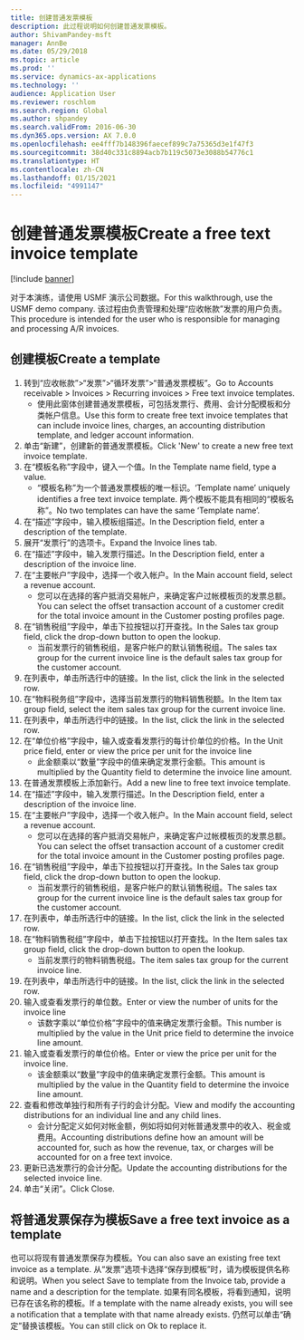 ```yaml
---
title: 创建普通发票模板
description: 此过程说明如何创建普通发票模板。
author: ShivamPandey-msft
manager: AnnBe
ms.date: 05/29/2018
ms.topic: article
ms.prod: ''
ms.service: dynamics-ax-applications
ms.technology: ''
audience: Application User
ms.reviewer: roschlom
ms.search.region: Global
ms.author: shpandey
ms.search.validFrom: 2016-06-30
ms.dyn365.ops.version: AX 7.0.0
ms.openlocfilehash: ee4fff7b148396faecef899c7a75365d3e1f47f3
ms.sourcegitcommit: 38d40c331c8894acb7b119c5073e3088b54776c1
ms.translationtype: HT
ms.contentlocale: zh-CN
ms.lasthandoff: 01/15/2021
ms.locfileid: "4991147"
---
```

# <a name="create-a-free-text-invoice-template"></a><span data-ttu-id="e6efc-103">创建普通发票模板</span><span class="sxs-lookup"><span data-stu-id="e6efc-103">Create a free text invoice template</span></span>

[!include [banner](../includes/banner.md)]

<span data-ttu-id="e6efc-104">对于本演练，请使用 USMF 演示公司数据。</span><span class="sxs-lookup"><span data-stu-id="e6efc-104">For this walkthrough, use the USMF demo company.</span></span> <span data-ttu-id="e6efc-105">该过程由负责管理和处理“应收帐款”发票的用户负责。</span><span class="sxs-lookup"><span data-stu-id="e6efc-105">This procedure is intended for the user who is responsible for managing and processing A/R invoices.</span></span>

## <a name="create-a-template"></a><span data-ttu-id="e6efc-106">创建模板</span><span class="sxs-lookup"><span data-stu-id="e6efc-106">Create a template</span></span>

1. <span data-ttu-id="e6efc-107">转到“应收帐款”>“发票”>“循环发票”>“普通发票模板”。</span><span class="sxs-lookup"><span data-stu-id="e6efc-107">Go to Accounts receivable > Invoices > Recurring invoices > Free text invoice templates.</span></span>
    * <span data-ttu-id="e6efc-108">使用此窗体创建普通发票模板，可包括发票行、费用、会计分配模板和分类帐户信息。</span><span class="sxs-lookup"><span data-stu-id="e6efc-108">Use this form to create free text invoice templates that can include invoice lines, charges, an accounting distribution template, and ledger account information.</span></span>  
2. <span data-ttu-id="e6efc-109">单击“新建”，创建新的普通发票模板。</span><span class="sxs-lookup"><span data-stu-id="e6efc-109">Click 'New' to create a new free text invoice template.</span></span>
3. <span data-ttu-id="e6efc-110">在“模板名称”字段中，键入一个值。</span><span class="sxs-lookup"><span data-stu-id="e6efc-110">In the Template name field, type a value.</span></span>
    * <span data-ttu-id="e6efc-111">“模板名称”为一个普通发票模板的唯一标识。</span><span class="sxs-lookup"><span data-stu-id="e6efc-111">‘Template name’ uniquely identifies a free text invoice template.</span></span> <span data-ttu-id="e6efc-112">两个模板不能具有相同的“模板名称”。</span><span class="sxs-lookup"><span data-stu-id="e6efc-112">No two templates can have the same ‘Template name’.</span></span>  
4. <span data-ttu-id="e6efc-113">在“描述”字段中，输入模板组描述。</span><span class="sxs-lookup"><span data-stu-id="e6efc-113">In the Description field, enter a description of the template.</span></span>
5. <span data-ttu-id="e6efc-114">展开“发票行”的选项卡。</span><span class="sxs-lookup"><span data-stu-id="e6efc-114">Expand the Invoice lines tab.</span></span>
6. <span data-ttu-id="e6efc-115">在“描述”字段中，输入发票行描述。</span><span class="sxs-lookup"><span data-stu-id="e6efc-115">In the Description field, enter a description of the invoice line.</span></span>
7. <span data-ttu-id="e6efc-116">在“主要帐户”字段中，选择一个收入帐户。</span><span class="sxs-lookup"><span data-stu-id="e6efc-116">In the Main account field, select a revenue account.</span></span>
    * <span data-ttu-id="e6efc-117">您可以在选择的客户抵消交易帐户，来确定客户过帐模板页的发票总额。</span><span class="sxs-lookup"><span data-stu-id="e6efc-117">You can select the offset transaction account of a customer credit for the total invoice amount in the Customer posting profiles page.</span></span>  
8. <span data-ttu-id="e6efc-118">在“销售税组”字段中，单击下拉按钮以打开查找。</span><span class="sxs-lookup"><span data-stu-id="e6efc-118">In the Sales tax group field, click the drop-down button to open the lookup.</span></span>
    * <span data-ttu-id="e6efc-119">当前发票行的销售税组，是客户帐户的默认销售税组。</span><span class="sxs-lookup"><span data-stu-id="e6efc-119">The sales tax group for the current invoice line is the default sales tax group for the customer account.</span></span>  
9. <span data-ttu-id="e6efc-120">在列表中，单击所选行中的链接。</span><span class="sxs-lookup"><span data-stu-id="e6efc-120">In the list, click the link in the selected row.</span></span>
10. <span data-ttu-id="e6efc-121">在“物料税务组”字段中，选择当前发票行的物料销售税额。</span><span class="sxs-lookup"><span data-stu-id="e6efc-121">In the Item tax group field, select the item sales tax group for the current invoice line.</span></span>
11. <span data-ttu-id="e6efc-122">在列表中，单击所选行中的链接。</span><span class="sxs-lookup"><span data-stu-id="e6efc-122">In the list, click the link in the selected row.</span></span>
12. <span data-ttu-id="e6efc-123">在“单位价格”字段中，输入或查看发票行的每计价单位的价格。</span><span class="sxs-lookup"><span data-stu-id="e6efc-123">In the Unit price field, enter or view the price per unit for the invoice line</span></span>
    * <span data-ttu-id="e6efc-124">此金额乘以“数量”字段中的值来确定发票行金额。</span><span class="sxs-lookup"><span data-stu-id="e6efc-124">This amount is multiplied by the Quantity field to determine the invoice line amount.</span></span>  
13. <span data-ttu-id="e6efc-125">在普通发票模板上添加新行。</span><span class="sxs-lookup"><span data-stu-id="e6efc-125">Add a new line to free text invoice template.</span></span>
14. <span data-ttu-id="e6efc-126">在“描述”字段中，输入发票行描述。</span><span class="sxs-lookup"><span data-stu-id="e6efc-126">In the Description field, enter a description of the invoice line.</span></span>
15. <span data-ttu-id="e6efc-127">在“主要帐户”字段中，选择一个收入帐户。</span><span class="sxs-lookup"><span data-stu-id="e6efc-127">In the Main account field, select a revenue account.</span></span>
    * <span data-ttu-id="e6efc-128">您可以在选择的客户抵消交易帐户，来确定客户过帐模板页的发票总额。</span><span class="sxs-lookup"><span data-stu-id="e6efc-128">You can select the offset transaction account of a customer credit for the total invoice amount in the Customer posting profiles page.</span></span>  
16. <span data-ttu-id="e6efc-129">在“销售税组”字段中，单击下拉按钮以打开查找。</span><span class="sxs-lookup"><span data-stu-id="e6efc-129">In the Sales tax group field, click the drop-down button to open the lookup.</span></span>
    * <span data-ttu-id="e6efc-130">当前发票行的销售税组，是客户帐户的默认销售税组。</span><span class="sxs-lookup"><span data-stu-id="e6efc-130">The sales tax group for the current invoice line is the default sales tax group for the customer account.</span></span>  
17. <span data-ttu-id="e6efc-131">在列表中，单击所选行中的链接。</span><span class="sxs-lookup"><span data-stu-id="e6efc-131">In the list, click the link in the selected row.</span></span>
18. <span data-ttu-id="e6efc-132">在“物料销售税组”字段中，单击下拉按钮以打开查找。</span><span class="sxs-lookup"><span data-stu-id="e6efc-132">In the Item sales tax group field, click the drop-down button to open the lookup.</span></span>
    * <span data-ttu-id="e6efc-133">当前发票行的物料销售税组。</span><span class="sxs-lookup"><span data-stu-id="e6efc-133">The item sales tax group for the current invoice line.</span></span>  
19. <span data-ttu-id="e6efc-134">在列表中，单击所选行中的链接。</span><span class="sxs-lookup"><span data-stu-id="e6efc-134">In the list, click the link in the selected row.</span></span>
20. <span data-ttu-id="e6efc-135">输入或查看发票行的单位数。</span><span class="sxs-lookup"><span data-stu-id="e6efc-135">Enter or view the number of units for the invoice line</span></span>
    * <span data-ttu-id="e6efc-136">该数字乘以“单位价格”字段中的值来确定发票行金额。</span><span class="sxs-lookup"><span data-stu-id="e6efc-136">This number is multiplied by the value in the Unit price field to determine the invoice line amount.</span></span>  
21. <span data-ttu-id="e6efc-137">输入或查看发票行的单位价格。</span><span class="sxs-lookup"><span data-stu-id="e6efc-137">Enter or view the price per unit for the invoice line.</span></span> 
    * <span data-ttu-id="e6efc-138">该金额乘以“数量”字段中的值来确定发票行金额。</span><span class="sxs-lookup"><span data-stu-id="e6efc-138">This amount is multiplied by the value in the Quantity field to determine the invoice line amount.</span></span>  
22. <span data-ttu-id="e6efc-139">查看和修改单独行和所有子行的会计分配。</span><span class="sxs-lookup"><span data-stu-id="e6efc-139">View and modify the accounting distributions for an individual line and any child lines.</span></span>
    * <span data-ttu-id="e6efc-140">会计分配定义如何对帐金额，例如将如何对帐普通发票中的收入、税金或费用。</span><span class="sxs-lookup"><span data-stu-id="e6efc-140">Accounting distributions define how an amount will be accounted for, such as how the revenue, tax, or charges will be accounted for on a free text invoice.</span></span>  
23. <span data-ttu-id="e6efc-141">更新已选发票行的会计分配。</span><span class="sxs-lookup"><span data-stu-id="e6efc-141">Update the accounting distributions for the selected invoice line.</span></span>
24. <span data-ttu-id="e6efc-142">单击“关闭”。</span><span class="sxs-lookup"><span data-stu-id="e6efc-142">Click Close.</span></span>

## <a name="save-a-free-text-invoice-as-a-template"></a><span data-ttu-id="e6efc-143">将普通发票保存为模板</span><span class="sxs-lookup"><span data-stu-id="e6efc-143">Save a free text invoice as a template</span></span>
<span data-ttu-id="e6efc-144">也可以将现有普通发票保存为模板。</span><span class="sxs-lookup"><span data-stu-id="e6efc-144">You can also save an existing free text invoice as a template.</span></span> <span data-ttu-id="e6efc-145">从“发票”选项卡选择“保存到模板”时，请为模板提供名称和说明。</span><span class="sxs-lookup"><span data-stu-id="e6efc-145">When you select Save to template from the Invoice tab, provide a name and a description for the template.</span></span> <span data-ttu-id="e6efc-146">如果有同名模板，将看到通知，说明已存在该名称的模板。</span><span class="sxs-lookup"><span data-stu-id="e6efc-146">If a template with the name already exists, you will see a notification that a template with that name already exists.</span></span> <span data-ttu-id="e6efc-147">仍然可以单击“确定”替换该模板。</span><span class="sxs-lookup"><span data-stu-id="e6efc-147">You can still click on Ok to replace it.</span></span> 
